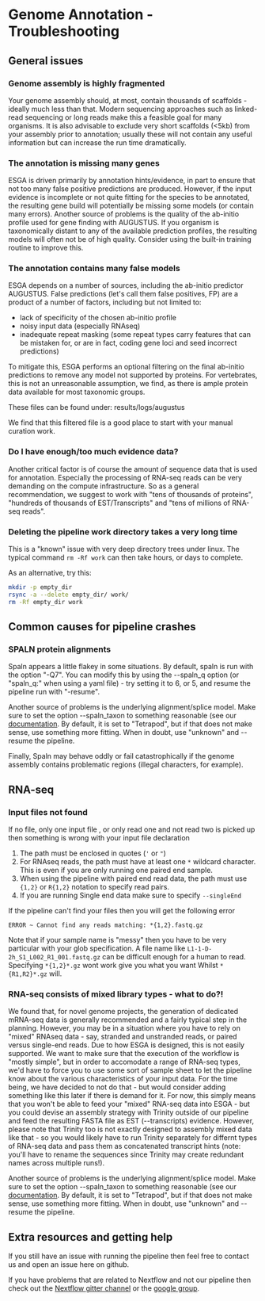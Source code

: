 # Genome Annotation - Troubleshooting

## General issues

### Genome assembly is highly fragmented

Your genome assembly should, at most, contain thousands of scaffolds - ideally much less than that. Modern sequencing approaches such as linked-read sequencing
or long reads make this a feasible goal for many organisms. It is also advisable to exclude very short scaffolds (<5kb) from your assembly prior to annotation;
usually these will not contain any useful information but can increase the run time dramatically.

### The annotation is missing many genes

ESGA is driven primarily by annotation hints/evidence, in part to ensure that not too many false positive predictions are produced. However, if the input evidence is incomplete or not quite fitting for the species to be annotated,
the resulting gene build will potentially be missing some models (or contain many errors). Another source of problems is the quality of the ab-initio profile used for gene finding with AUGUSTUS. If you organism is taxonomically distant to any of the available
prediction profiles, the resulting models will often not be of high quality. Consider using the built-in training routine to improve this.

### The annotation contains many false models

ESGA depends on a number of sources, including the ab-initio predictor AUGUSTUS. False predictions (let's call them false positives, FP) are a product of a number of factors, including but not limited to:

* lack of specificity of the chosen ab-initio profile
* noisy input data (especially RNAseq)
* inadequate repeat masking (some repeat types carry features that can be mistaken for, or are in fact, coding gene loci and seed incorrect predictions)

To mitigate this, ESGA performs an optional filtering on the final ab-initio predictions to remove any model not supported by proteins. For vertebrates, this is not an unreasonable assumption, we find, as there is ample protein data available for
most taxonomic groups.

These files can be found under: results/logs/augustus

We find that this filtered file is a good place to start with your manual curation work.

### Do I have enough/too much evidence data?

Another critical factor is of course the amount of sequence data that is used for annotation. Especially
the processing of RNA-seq reads can be very demanding on the compute infrastructure. So as a general recommendation, we suggest to work with "tens of
thousands of proteins", "hundreds of thousands of EST/Transcripts" and "tens of millions of RNA-seq reads".

### Deleting the pipeline work directory takes a very long time

This is a "known" issue with very deep directory trees under linux. The typical command `rm -Rf work` can then take hours, or days to complete.

As an alternative, try this:

```bash
mkdir -p empty_dir
rsync -a --delete empty_dir/ work/
rm -Rf empty_dir work
```

## Common causes for pipeline crashes

### SPALN protein alignments

Spaln appears a little flakey in some situations. By default, spaln is run with the option "-Q7". You can modify this by using the --spaln_q option (or "spaln_q:" when using a yaml file) - try setting it to 6, or 5, and resume the pipeline run with "-resume".

Another source of problems is the underlying alignment/splice model. Make sure to set the option --spaln_taxon to something reasonable (see our [documentation](usage.md). By default, it is set to "Tetrapod", but if that does not make sense, use something more
fitting. When in doubt, use "unknown" and --resume the pipeline.

Finally, Spaln may behave oddly or fail catastrophically if the genome assembly contains problematic regions (illegal characters, for example). 

## RNA-seq

### Input files not found

If no file, only one input file , or only read one and not read two is picked up then something is wrong with your input file declaration

1. The path must be enclosed in quotes (`'` or `"`)
2. For RNAseq reads, the path must have at least one `*` wildcard character. This is even if you are only running one paired end sample.
3. When using the pipeline with paired end read data, the path must use `{1,2}` or `R{1,2}` notation to specify read pairs.
4.  If you are running Single end data make sure to specify `--singleEnd`

If the pipeline can't find your files then you will get the following error

```
ERROR ~ Cannot find any reads matching: *{1,2}.fastq.gz
```

Note that if your sample name is "messy" then you have to be very particular with your glob specification. A file name like `L1-1-D-2h_S1_L002_R1_001.fastq.gz` can be difficult enough for a human to read. Specifying `*{1,2}*.gz` wont work give you what you want Whilst `*{R1,R2}*.gz` will.

### RNA-seq consists of mixed library types - what to do?!

We found that, for novel genome projects, the generation of dedicated mRNA-seq data is generally recommended and a fairly typical step in the planning. However, 
you may be in a situation where you have to rely on "mixed" RNAseq data - say, stranded and unstranded reads, or paired versus single-end reads. Due to how ESGA is designed,
this is not easily supported. We want to make sure that the execution of the workflow is "mostly simple", but in order to accomodate a range of RNA-seq types, we'd have to force you to
use some sort of sample sheet to let the pipeline know about the various characteristics of your input data. For the time being, we have decided to not do that - but would consider adding something
like this later if there is demand for it. For now, this simply means that you won't be able to feed your "mixed" RNA-seq data into ESGA - but you could devise an assembly strategy with Trinity outside 
of our pipeline and feed the resulting FASTA file as EST (--transcripts) evidence. However, please note that Trinity too is not exactly designed to assembly mixed data like that - so you would likely have to run Trinity separately for differnt types of RNA-seq data and pass them as concatenated transcript hints (note: you'll have to rename the sequences since Trinity may create redundant names across multiple runs!). 

Another source of problems is the underlying alignment/splice model. Make sure to set the option --spaln_taxon to something reasonable (see our [documentation](usage.md). By default, it is set to "Tetrapod", but if that does not make sense, use something more fitting. When in doubt, use "unknown" and --resume the pipeline. 

## Extra resources and getting help
If you still have an issue with running the pipeline then feel free to contact us and open an issue here on github.

If you have problems that are related to Nextflow and not our pipeline then check out the [Nextflow gitter channel](https://gitter.im/nextflow-io/nextflow) or the [google group](https://groups.google.com/forum/#!forum/nextflow).


